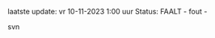 laatste update: 
vr 10-11-2023  1:00   uur 
Status: FAALT - fout - 
<div class="service R">svn</div>